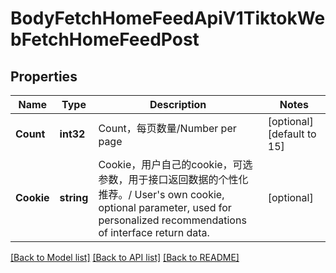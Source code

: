 # BodyFetchHomeFeedApiV1TiktokWebFetchHomeFeedPost

## Properties

Name | Type | Description | Notes
------------ | ------------- | ------------- | -------------
**Count** | **int32** | Count，每页数量/Number per page | [optional] [default to 15]
**Cookie** | **string** | Cookie，用户自己的cookie，可选参数，用于接口返回数据的个性化推荐。/ User&#39;s own cookie, optional parameter, used for personalized recommendations of interface return data. | [optional] 

[[Back to Model list]](../README.md#documentation-for-models) [[Back to API list]](../README.md#documentation-for-api-endpoints) [[Back to README]](../README.md)


